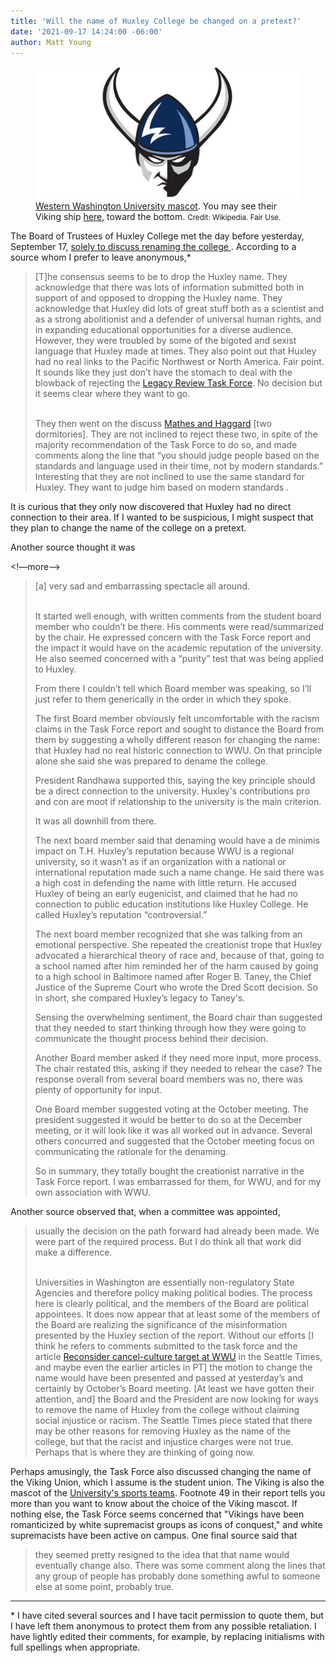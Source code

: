 ```yaml
---
title: 'Will the name of Huxley College be changed on a pretext?'
date: '2021-09-17 14:24:00 -06:00'
author: Matt Young
---
```


<figure>
<img src="/uploads/2021/WWU_Viking.jpg" alt="Viking mascot"/>

<figcaption><a href="https://en.wikipedia.org/wiki/Western_Washington_Vikings">Western Washington University mascot</a>. You may see their Viking ship <a href="https://designsystem.wwu.edu/athletics-branding-and-spirit-marks">here</a>, toward the bottom. <small>Credit: Wikipedia. Fair Use.</small></a> 
</figcaption>
</figure>

The Board of Trustees of Huxley College met the day before yesterday, September 17, <a href="https://trustees.wwu.edu/files/00%20BOT%20Sept%202021%20Work%20Session%20Agenda%20-%20FINAL.pdf">solely to discuss renaming the college </a>. According to a source whom I prefer to leave anonymous,*

<blockquote>[T]he consensus seems to be to drop the Huxley name. They acknowledge that there was lots of information submitted both in support of and opposed to dropping the Huxley name. They acknowledge that Huxley did lots of great stuff both as a scientist and as a strong abolitionist and a defender of universal human rights, and in expanding educational opportunities for a diverse audience. However, they were troubled by some of the bigoted and sexist language that Huxley made at times. They also point out that Huxley had no real links to the Pacific Northwest or North America. Fair point. It sounds like they just don’t have the stomach to deal with the blowback of rejecting the <a href="https://president.wwu.edu/files/2021-07/LRTF%20Report%20and%20Recommendations_June%202021.pdf">Legacy Review Task Force</a>. No decision but it seems clear where they want to go.<br/><br/>

They then went on the discuss <a href="https://president.wwu.edu/files/2021-02/WWU%20Building%20Names%20Report%20Sept%202020.pdf">Mathes and Haggard</a> [two dormitories]. They are not inclined to reject these two, in spite of the majority recommendation of the Task Force to do so, and made comments along the line that “you should judge people based on the standards and language used in their time, not by modern standards.” Interesting that they are not inclined to use the same standard for Huxley. They want to judge him based on modern standards .</blockquote>

It is curious that they only now discovered that Huxley had no direct connection to their area. If I wanted to be suspicious, I might suspect that they plan to change the name of the college on a pretext.

Another source thought it was

<!—more--> 

<blockquote>[a] very sad and embarrassing spectacle all around.<br/><br/>

It started well enough, with written comments from the student board member who couldn’t be there. His comments were read/summarized by the chair. He expressed concern with the Task Force report and the impact it would have on the academic reputation of the university. He also seemed concerned with a “purity” test that was being applied to Huxley.

From there I couldn’t tell which Board member was speaking, so I’ll just refer to them generically in the order in which they spoke.

The first Board member obviously felt uncomfortable with the racism claims in the Task Force report and sought to distance the Board from them by suggesting a wholly different reason for changing the name: that Huxley had no real historic connection to WWU. On that principle alone she said she was prepared to dename the college.

President Randhawa supported this, saying the key principle should be a direct connection to the university. Huxley's contributions pro and con are moot if relationship to the university is the main criterion.

It was all downhill from there.

The next board member said that denaming would have a de minimis impact on T.H. Huxley’s reputation because WWU is a regional university, so it wasn’t as if an organization with a national or international reputation made such a name change. He said there was a high cost in defending the name with little return. He accused Huxley of being an early eugenicist, and claimed that he had no connection to public education institutions like Huxley College. He called Huxley’s reputation “controversial.”

The next board member recognized that she was talking from an emotional perspective. She repeated the creationist trope that Huxley advocated a hierarchical theory of race and, because of that, going to a school named after him reminded her of the harm caused by going to a high school in Baltimore named after Roger B. Taney, the Chief Justice of the Supreme Court who wrote the Dred Scott decision. So in short, she compared Huxley’s legacy to Taney's.

Sensing the overwhelming sentiment, the Board chair than suggested that they needed to start thinking through how they were going to communicate the thought process behind their decision.

Another Board member asked if they need more input, more process. The chair restated this, asking if they needed to rehear the case? The response overall from several board members was no, there was plenty of opportunity for input.

One Board member suggested voting at the October meeting. The president suggested it would be better to do so at the December meeting, or it will look like it was all worked out in advance. Several others concurred and suggested that the October meeting focus on communicating the rationale for the denaming.

So in summary, they totally bought the creationist narrative in the Task Force report. I was embarrassed for them, for WWU, and for my own association with WWU.</blockquote>

Another source observed that, when a committee was appointed,

<blockquote>usually the decision on the path forward had already been made.  We were part of the required process.  But I do think all that work did make a difference.<br/><br/>

Universities in Washington are essentially non-regulatory State Agencies and therefore policy making political bodies.  The process here is clearly political, and the members of the Board are political appointees.  It does now appear that at least some of the members of the Board are realizing the significance of the misinformation presented by the Huxley section of the report.  Without our efforts [I think he refers to comments submitted to the task force and the article <a href="https://www.seattletimes.com/opinion/reconsider-cancel-culture-target-at-wwu/">Reconsider cancel-culture target at WWU</a> in the Seattle Times, and maybe even the earlier articles in PT] the motion to change the name would have been presented and passed at yesterday’s and certainly by October’s Board meeting.  [At least we have gotten their attention, and] the Board and the President are now looking for ways to remove the name of Huxley from the college without claiming social injustice or racism.  The Seattle Times piece stated that there may be other reasons for removing Huxley as the name of the college, but that the racist and injustice charges were not true. Perhaps that is where they are thinking of going now.</blockquote>

Perhaps amusingly, the Task Force also discussed changing the name of the Viking Union, which I assume is the student union. The Viking is also the mascot of the <a href="https://en.wikipedia.org/wiki/Western_Washington_Vikings">University's sports teams</a>. Footnote 49 in their report tells you more than you want to know about the choice of the Viking mascot. If nothing else, the Task Force seems concerned that "Vikings have been romanticized by white supremacist groups as icons of conquest," and white supremacists have been active on campus. One final source said that

<blockquote>they seemed pretty resigned to the idea that that name would eventually change also.  There was some comment along the lines that any group of people has probably done something awful to someone else at some point, probably true.</blockquote>

-----

&ast; I have cited several sources and I have tacit permission to quote them, but I have left them anonymous to protect them from any possible retaliation. I have lightly edited their comments, for example, by replacing initialisms with full spellings when appropriate.
